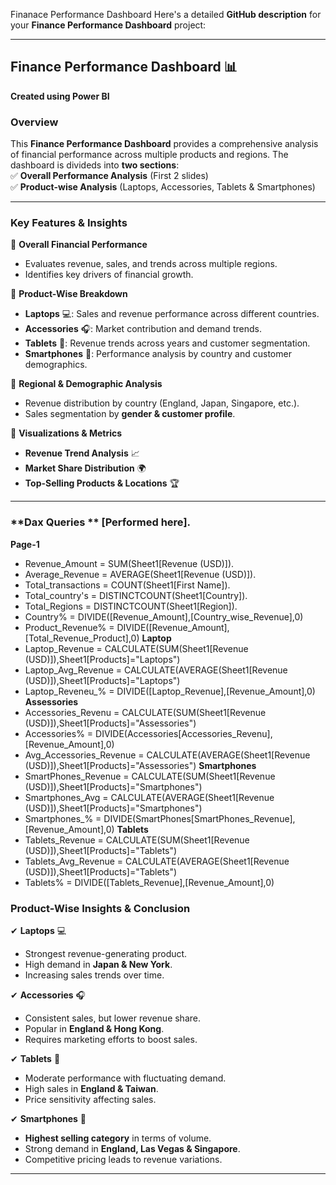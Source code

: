 Finanace Performance Dashboard 
Here's a detailed **GitHub description** for your **Finance Performance Dashboard** project:  

---

## **Finance Performance Dashboard** 📊  
**Created using Power BI**  

### **Overview**  
This **Finance Performance Dashboard** provides a comprehensive analysis of financial performance across multiple products and regions. The dashboard is divideds into **two sections**:  
✅ **Overall Performance Analysis** (First 2 slides)  
✅ **Product-wise Analysis** (Laptops, Accessories, Tablets & Smartphones)  

---

### **Key Features & Insights**  
🔹 **Overall Financial Performance**  
- Evaluates revenue, sales, and trends across multiple regions.  
- Identifies key drivers of financial growth.  

🔹 **Product-Wise Breakdown**  
- **Laptops** 💻: Sales and revenue performance across different countries.  
- **Accessories** 🎧: Market contribution and demand trends.  
- **Tablets** 📱: Revenue trends across years and customer segmentation.  
- **Smartphones** 📲: Performance analysis by country and customer demographics.  

🔹 **Regional & Demographic Analysis**  
- Revenue distribution by country (England, Japan, Singapore, etc.).  
- Sales segmentation by **gender & customer profile**.  

🔹 **Visualizations & Metrics**  
- **Revenue Trend Analysis** 📈  
- **Market Share Distribution** 🌍  
- **Top-Selling Products & Locations** 🏆  

---
### **Dax Queries ** [Performed here].
**Page-1**
- Revenue_Amount = SUM(Sheet1[Revenue (USD)]).
- Average_Revenue = AVERAGE(Sheet1[Revenue (USD)]).
- Total_transactions = COUNT(Sheet1[First Name]).
- Total_country's = DISTINCTCOUNT(Sheet1[Country]).
- Total_Regions = DISTINCTCOUNT(Sheet1[Region]).
- Country% = DIVIDE([Revenue_Amount],[Country_wise_Revenue],0)
- Product_Revenue% = DIVIDE([Revenue_Amount],[Total_Revenue_Product],0)
**Laptop**
- Laptop_Revenue = CALCULATE(SUM(Sheet1[Revenue (USD)]),Sheet1[Products]="Laptops")
- Laptop_Avg_Revenue = CALCULATE(AVERAGE(Sheet1[Revenue (USD)]),Sheet1[Products]="Laptops")
- Laptop_Reveneu_% = DIVIDE([Laptop_Revenue],[Revenue_Amount],0)
**Assessories**
- Accessories_Revenu = CALCULATE(SUM(Sheet1[Revenue (USD)]),Sheet1[Products]="Assessories")
- Accessories% = DIVIDE(Accessories[Accessories_Revenu],[Revenue_Amount],0)
- Avg_Accessories_Revenue = CALCULATE(AVERAGE(Sheet1[Revenue (USD)]),Sheet1[Products]="Assessories")
**Smartphones**
- SmartPhones_Revenue = CALCULATE(SUM(Sheet1[Revenue (USD)]),Sheet1[Products]="Smartphones")
- Smartphones_Avg = CALCULATE(AVERAGE(Sheet1[Revenue (USD)]),Sheet1[Products]="Smartphones")
- Smartphones_% = DIVIDE(SmartPhones[SmartPhones_Revenue],[Revenue_Amount],0)
**Tablets**
- Tablets_Revenue = CALCULATE(SUM(Sheet1[Revenue (USD)]),Sheet1[Products]="Tablets")
- Tablets_Avg_Revenue = CALCULATE(AVERAGE(Sheet1[Revenue (USD)]),Sheet1[Products]="Tablets")
- Tablets% = DIVIDE([Tablets_Revenue],[Revenue_Amount],0)

  
### **Product-Wise Insights & Conclusion**  

✔ **Laptops** 💻  
- Strongest revenue-generating product.  
- High demand in **Japan & New York**.  
- Increasing sales trends over time.  

✔ **Accessories** 🎧  
- Consistent sales, but lower revenue share.  
- Popular in **England & Hong Kong**.  
- Requires marketing efforts to boost sales.  

✔ **Tablets** 📱  
- Moderate performance with fluctuating demand.  
- High sales in **England & Taiwan**.  
- Price sensitivity affecting sales.  

✔ **Smartphones** 📲  
- **Highest selling category** in terms of volume.  
- Strong demand in **England, Las Vegas & Singapore**.  
- Competitive pricing leads to revenue variations.  

---
